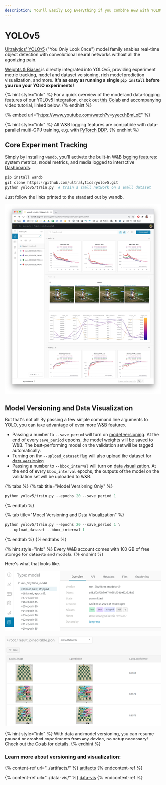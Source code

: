 ```yaml
---
description: You'll Easily Log Everything if you combine W&B with YOLOv5.
---
```


# YOLOv5

[Ultralytics' YOLOv5](https://ultralytics.com/yolov5) ("You Only Look Once") model family enables real-time object detection with convolutional neural networks without all the agonizing pain.

[Weights & Biases](http://wandb.com) is directly integrated into YOLOv5, providing experiment metric tracking, model and dataset versioning, rich model prediction visualization, and more. **It's as easy as running a single `pip install` before you run your YOLO experiments!**

{% hint style="info" %}
For a quick overview of the model and data-logging features of our YOLOv5 integration, check out [this Colab](https://wandb.me/yolo-colab) and accompanying video tutorial, linked below.
{% endhint %}

{% embed url="https://www.youtube.com/watch?v=yyecuhBmLxE" %}

{% hint style="info" %}
All W\&B logging features are compatible with data-parallel multi-GPU training, e.g. with [PyTorch DDP](https://pytorch.org/tutorials/intermediate/ddp_tutorial.html).
{% endhint %}

## Core Experiment Tracking

Simply by installing `wandb`, you'll activate the built-in W\&B [logging features](../track/log/): system metrics, model metrics, and media logged to interactive [Dashboards](../track/app.md).

```python
pip install wandb
git clone https://github.com/ultralytics/yolov5.git
python yolov5/train.py  # train a small network on a small dataset
```

Just follow the links printed to the standard out by wandb.

![All these charts and more!](<../../.gitbook/assets/image (47).png>)

## Model Versioning and Data Visualization

But that's not all! By passing a few simple command line arguments to YOLO, you can take advantage of even more W\&B features.

* Passing a number to `--save_period` will turn on [model versioning](../artifacts/model-versioning.md). At the end of every `save_period` epochs, the model weights will be saved to W\&B. The best-performing model on the validation set will be tagged automatically.
* Turning on the `--upload_dataset` flag will also upload the dataset for [data versioning](../artifacts/dataset-versioning.md).
* Passing a number to `--bbox_interval` will turn on [data visualization](../data-vis/). At the end of every `bbox_interval` epochs, the outputs of the model on the validation set will be uploaded to W\&B.

{% tabs %}
{% tab title="Model Versioning Only" %}
```python
python yolov5/train.py --epochs 20 --save_period 1
```
{% endtab %}

{% tab title="Model Versioning and Data Visualization" %}
```python
python yolov5/train.py --epochs 20 --save_period 1 \
  --upload_dataset --bbox_interval 1
```
{% endtab %}
{% endtabs %}

{% hint style="info" %}
Every W\&B account comes with 100 GB of free storage for datasets and models.
{% endhint %}

Here's what that looks like.

![Model Versioning: the latest and the best versions of the model are identified.](<../../.gitbook/assets/image (62).png>)

![Data Visualization: compare the input image to the model's outputs and example-wise metrics.](<../../.gitbook/assets/image (61).png>)

{% hint style="info" %}
With data and model versioning, you can resume paused or crashed experiments from any device, no setup necessary! Check out [the Colab ](https://wandb.me/yolo-colab)for details.
{% endhint %}

### Learn more about versioning and visualization:

{% content-ref url="../artifacts/" %}
[artifacts](../artifacts/)
{% endcontent-ref %}

{% content-ref url="../data-vis/" %}
[data-vis](../data-vis/)
{% endcontent-ref %}
